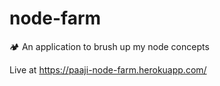 # node-farm
🏕 An application to brush up my node concepts


Live at https://paaji-node-farm.herokuapp.com/
